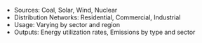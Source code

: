- Sources: Coal, Solar, Wind, Nuclear
- Distribution Networks: Residential, Commercial, Industrial
- Usage: Varying by sector and region
- Outputs: Energy utilization rates, Emissions by type and sector
